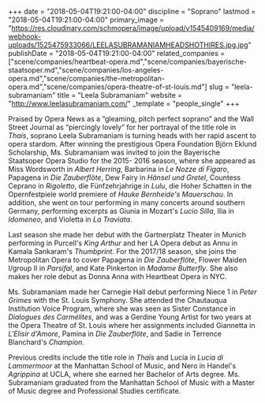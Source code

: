 +++
date = "2018-05-04T19:21:00-04:00"
discipline = "Soprano"
lastmod = "2018-05-04T19:21:00-04:00"
primary_image = "https://res.cloudinary.com/schmopera/image/upload/v1545409169/media/webhook-uploads/1525475933066/LEELASUBRAMANIAMHEADSHOTHIRES.jpg.jpg"
publishDate = "2018-05-04T19:21:00-04:00"
related_companies = ["scene/companies/heartbeat-opera.md","scene/companies/bayerische-staatsoper.md","scene/companies/los-angeles-opera.md","scene/companies/the-metropolitan-opera.md","scene/companies/opera-theatre-of-st-louis.md"]
slug = "leela-subramaniam"
title = "Leela Subramaniam"
website = "http://www.leelasubramaniam.com/"
_template = "people_single"
+++

Praised by Opera News as a “gleaming, pitch perfect soprano” and the Wall Street Journal as “piercingly lovely” for her portrayal of the title role in *Thais*, soprano Leela Subramaniam is turning heads with her rapid ascent to opera stardom. After winning the prestigious Opera Foundation Björn Eklund Scholarship, Ms. Subramaniam was invited to join the Bayerische Staatsoper Opera Studio for the 2015- 2016 season, where she appeared as Miss Wordsworth in *Albert Herring*, Barbarina in *Le Nozze di Figaro*, Papagena in *Die Zauberflöte*, Dew Fairy in *Hänsel und Gretel*, Countess Ceprano in *Rigoletto*, die Fünfzehrjahrige in *Lulu*, die Hoher Schatten in the Opernfestpiele world premiere of *Hauke Bernheide's Mauerschau*. In addition, she went on tour performing in many concerts around southern Germany, performing excerpts as Giunia in Mozart's *Lucio Silla*, Ilia in *Idomeneo*, and Violetta in *La Traviata*.

Last season she made her debut with the Gartnerplatz Theater in Munich performing in Purcell's *King Arthur* and her LA Opera debut as Annu in Kamala Sankaram's *Thumbprint*. For the 2017/18 season, she joins the Metropolitan Opera to cover Papagena in *Die Zauberflöte*, Flower Maiden I/group II in *Parsifal*, and Kate Pinkerton in *Madame Butterfly*. She also makes her role debut as Donna Anna with Heartbeat Opera in NYC.

Ms. Subramaniam made her Carnegie Hall debut performing Niece 1 in *Peter Grimes* with the St. Louis Symphony. She attended the Chautauqua Institution Voice Program, where she was seen as Sister Constance in *Dialogues des Carmélites*, and was a Gerdine Young Artist for two years at the Opera Theatre of St. Louis where her assignments included Giannetta in *L'Elisir d'Amore*, Pamina in *Die Zauberflöte*, and Sadie in Terrence Blanchard's *Champion*.

Previous credits include the title role in *Thaïs* and Lucia in *Lucia di Lammermoor* at the Manhattan School of Music, and Nero in Handel's *Agrippina* at UCLA, where she earned her Bachelor of Arts degree.  Ms. Subramaniam graduated from the Manhattan School of Music with a Master of Music degree and Professional Studies certificate.
